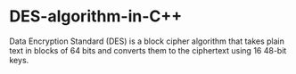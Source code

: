 # DES-algorithm-in-C++


Data Encryption Standard (DES) is a block cipher algorithm that takes plain text in blocks of 64 bits and converts them to the ciphertext using 16 48-bit keys.
